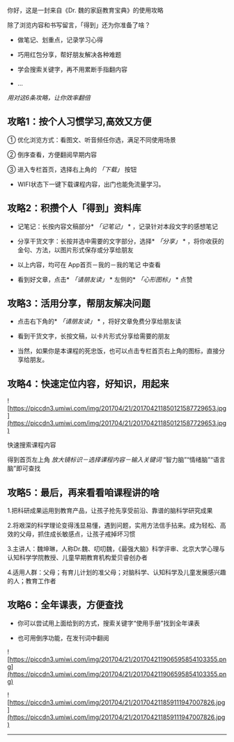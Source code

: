 你好，这是一封来自《Dr. 魏的家庭教育宝典》的使用攻略

除了浏览内容和书写留言，「得到」还为你准备了啥？

* 做笔记、划重点，记录学习心得

* 巧用红包分享，帮好朋友解决各种难题

* 学会搜索关键字，再不用累断手指翻内容

* ... 

 *用对这6条攻略，让你效率翻倍*

## 攻略1：按个人习惯学习,高效又方便

① 优化浏览方式：看图文、听音频任你选，满足不同使用场景

② 倒序查看，方便翻阅早期内容

③ 进入专栏首页，选择右上角的 *「下载」* 按钮

* WIFI状态下一键下载课程内容，出门也能免流量学习。

## 攻略2：积攒个人「得到」资料库

* 记笔记：长按内容文稿部分* *「记笔记」* * ，记录针对本段文字的感想笔记

* 分享干货文字：长按并选中需要的文字部分，选择* *「分享」* * ，将你收获的金句、方法，以图片形式保存或分享给朋友

* 以上内容，均可在 App首页－我的－我的笔记 中查看

* 看到好文章，点击* *「请朋友读」* * 左侧的* *「心形图标」* * 点赞

## 攻略3：活用分享，帮朋友解决问题

* 点击右下角的* *「请朋友读」* * ，将好文章免费分享给朋友读

* 看到干货文字，长按文稿，以卡片形式分享给需要的朋友

* 当然，如果你是本课程的死忠饭，也可以点击专栏首页右上角的图标，直接分享给朋友。

## 攻略4：快速定位内容，好知识，用起来

![https://piccdn3.umiwi.com/img/201704/21/201704211850121587729653.jpg](https://piccdn3.umiwi.com/img/201704/21/201704211850121587729653.jpg)

快速搜索课程内容

得到首页左上角 *放大镜标识－选择课程内容－输入关键词* “智力脑”“情绪脑”“语言脑”即可查找

## 攻略5：最后，再来看看咱课程讲的啥

1.把科研成果运用到教育产品，让孩子抢先享受前沿、靠谱的脑科学研究成果

2.将艰深的科学理论变得浅显易懂，遇到问题，实用方法信手拈来。成为轻松、高效的父母，抓住成长敏感点，让孩子戒掉坏习惯

3.主讲人：魏坤琳，人称Dr.魏、叨叨魏，《最强大脑》科学评审、北京大学心理与认知科学学院教授、儿童早期教育机构爱贝睿创办者

4.适用人群：父母；有育儿计划的准父母；对脑科学、认知科学及儿童发展感兴趣的人；教育工作者

## 攻略6：全年课表，方便查找

* 你可以尝试用上面给到的方式，搜索关键字“使用手册”找到全年课表

* 也可用倒序功能，在发刊词中翻阅

![https://piccdn3.umiwi.com/img/201704/21/201704211906595854103355.png](https://piccdn3.umiwi.com/img/201704/21/201704211906595854103355.png)

![https://piccdn3.umiwi.com/img/201704/21/201704211859111947007826.jpg](https://piccdn3.umiwi.com/img/201704/21/201704211859111947007826.jpg)

---
